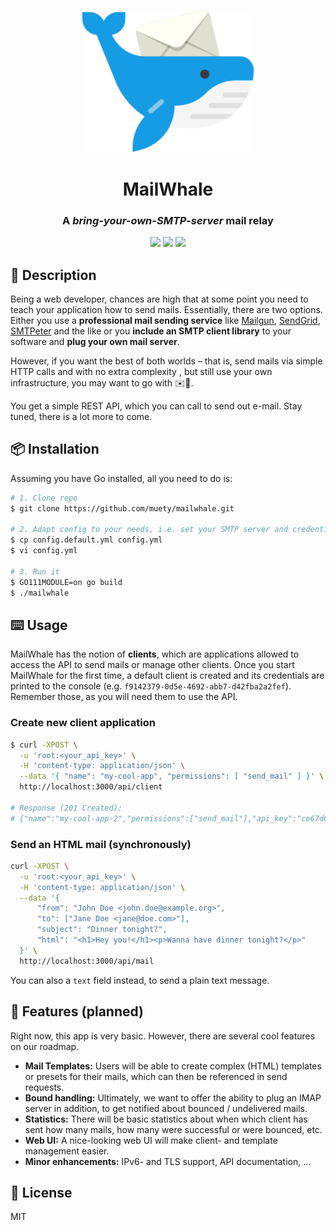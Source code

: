 <p align="center">
    <img src="assets/logo.svg" width="275px">
</p>

<h1 align="center">MailWhale</h1>
<h3 align="center">A <i>bring-your-own-SMTP-server</i> mail relay</h3>

<p align="center">
<img src="https://badges.fw-web.space/github/license/muety/mailwhale">
<a href="https://saythanks.io/to/n1try" target="_blank"><img src="https://badges.fw-web.space/badge/SayThanks.io-%E2%98%BC-1EAEDB.svg"></a>
<a href="https://wakapi.dev" target="_blank"><img src="https://badges.fw-web.space/endpoint?url=https://wakapi.dev/api/compat/shields/v1/n1try/interval:any/project:mailwhale&color=blue"></a>
</p>

## 📄 Description

Being a web developer, chances are high that at some point you need to teach your application how to send mails.
Essentially, there are two options. Either you use a **professional mail sending service**
like [Mailgun](https://mailgun.com), [SendGrid](https://sendgrid.com), [SMTPeter](https://smtpeter.com) and the like or
you **include an SMTP client library** to your software and **plug your own mail server**.

However, if you want the best of both worlds – that is, send mails via simple HTTP calls and with no extra complexity ,
but still use your own infrastructure, you may want to go with ✉️🐳.

You get a simple REST API, which you can call to send out e-mail. Stay tuned, there is a lot more to come.

## 📦 Installation

Assuming you have Go installed, all you need to do is:

```bash
# 1. Clone repo
$ git clone https://github.com/muety/mailwhale.git

# 2. Adapt config to your needs, i.e. set your SMTP server and credentials, etc.
$ cp config.default.yml config.yml
$ vi config.yml

# 3. Run it
$ GO111MODULE=on go build
$ ./mailwhale
```

## ⌨️ Usage

MailWhale has the notion of **clients**, which are applications allowed to access the API to send mails or manage other
clients. Once you start MailWhale for the first time, a default client is created and its credentials are printed to the
console (e.g. `f9142379-0d5e-4692-abb7-d42fba2a2fef`). Remember those, as you will need them to use the API.

### Create new client application

```bash
$ curl -XPOST \
  -u 'root:<your_api_key>' \
  -H 'content-type: application/json' \
  --data '{ "name": "my-cool-app", "permissions": [ "send_mail" ] }' \
  http://localhost:3000/api/client

# Response (201 Created):
# {"name":"my-cool-app-2","permissions":["send_mail"],"api_key":"ce67d653-92ef-46a1-98fd-50feb1c07495"}
```

### Send an HTML mail (synchronously)

```bash
curl -XPOST \
  -u 'root:<your_api_key>' \
  -H 'content-type: application/json' \
  --data '{
      "from": "John Doe <john.doe@example.org>",
      "to": ["Jane Doe <jane@doe.com>"],
      "subject": "Dinner tonight?",
      "html": "<h1>Hey you!</h1><p>Wanna have dinner tonight?</p>"
  }' \
  http://localhost:3000/api/mail
```

You can also a `text` field instead, to send a plain text message.

## 🚀 Features (planned)

Right now, this app is very basic. However, there are several cool features on our roadmap.

* **Mail Templates:** Users will be able to create complex (HTML) templates or presets for their mails, which can then
  be referenced in send requests.
* **Bound handling:** Ultimately, we want to offer the ability to plug an IMAP server in addition, to get notified about
  bounced / undelivered mails.
* **Statistics:** There will be basic statistics about when which client has sent how many mails, how many were
  successful or were bounced, etc.
* **Web UI:** A nice-looking web UI will make client- and template management easier.
* **Minor enhancements:** IPv6- and TLS support, API documentation, ...

## 📓 License

MIT